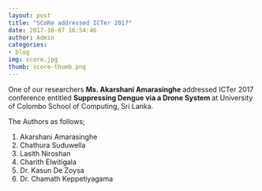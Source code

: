 ```yaml
---
layout: post
title: "SCoRe addressed ICTer 2017"
date: 2017-10-07 16:54:46
author: Admin
categories:
- blog
img: score.jpg
thumb: score-thumb.png
---
```


One of our researchers <b>Ms. Akarshani Amarasinghe </b>addressed ICTer 2017 conference entitled <b>Suppressing Dengue via a Drone System </b> at University of Colombo School of Computing, Sri Lanka.<!--more-->

The Authors as follows;
<ol>
    <li>Akarshani Amarasinghe</li>
    <li>Chathura Suduwella</li>
    <li>Lasith Niroshan</li>
    <li>Charith Elwitigala</li>
    <li>Dr. Kasun De Zoysa</li>
    <li>Dr. Chamath Keppetiyagama</li>
</ol>

